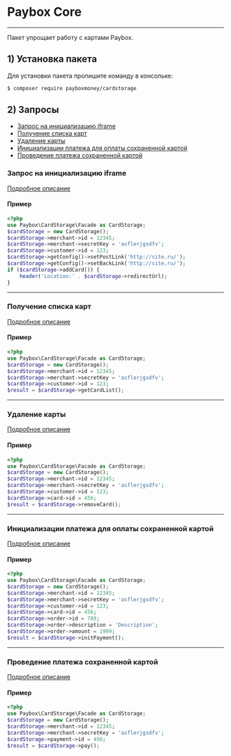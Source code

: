 # Paybox Core
___
Пакет упрощает работу с картами Paybox.

## 1) Установка пакета

Для установки пакета пропишите команду в консольке:

```sh
$ composer require payboxmoney/cardstorage
```

## 2) Запросы
  - [Запрос на инициализацию iframe](#Запрос-на-инициализацию-iframe)
  - [Получение списка карт](#Получение-списка-карт)
  - [Удаление карты](#Удаление-карты)
  - [Инициализации платежа для оплаты сохраненной картой](#Инициализации-платежа-для-оплаты-сохраненной-картой)
  - [Проведение платежа сохраненной картой](#Проведение-платежа-сохраненной-картой)

### Запрос на инициализацию iframe

[Подробное описание](https://paybox.money/docs/ru/pay-in/3.3#tag/Rabota-s-kartami/paths/~1v1~1merchant~1{merchant_id}~1cardstorage~1add/post)

#### Пример
~~~php
<?php
use Paybox\CardStorage\Facade as CardStorage;
$cardStorage = new CardStorage();
$cardStorage->merchant->id = 12345;
$cardStorage->merchant->secretKey = 'asflerjgsdfv';
$cardStorage->customer->id = 123;
$cardStorage->getConfig()->setPostLink('http://site.ru/');
$cardStorage->getConfig()->setBackLink('http://site.ru/');
if ($cardStorage->addCard()) {
    header('Location:' . $cardStorage->redirectUrl);
}
~~~

---

### Получение списка карт

[Подробное описание](https://paybox.money/docs/ru/pay-in/3.3#tag/Rabota-s-kartami/paths/~1v1~1merchant~1{merchant_id}~1cardstorage~1list/post)

#### Пример
~~~php
<?php
use Paybox\CardStorage\Facade as CardStorage;
$cardStorage = new CardStorage();
$cardStorage->merchant->id = 12345;
$cardStorage->merchant->secretKey = 'asflerjgsdfv';
$cardStorage->customer->id = 123;
$result = $cardStorage->getCardList();
~~~

---

### Удаление карты

[Подробное описание](https://paybox.money/docs/ru/pay-in/3.3#tag/Rabota-s-kartami/paths/~1v1~1merchant~1{merchant_id}~1cardstorage~1remove/post)

#### Пример
~~~php
<?php
use Paybox\CardStorage\Facade as CardStorage;
$cardStorage = new CardStorage();
$cardStorage->merchant->id = 12345;
$cardStorage->merchant->secretKey = 'asflerjgsdfv';
$cardStorage->customer->id = 123;
$cardStorage->card->id = 456;
$result = $cardStorage->removeCard();
~~~

---

### Инициализации платежа для оплаты сохраненной картой

[Подробное описание](https://paybox.money/docs/ru/pay-in/3.3#tag/Rabota-s-kartami/paths/~1v1~1merchant~1{merchant_id}~1card~1init/post)

#### Пример
~~~php
<?php
use Paybox\CardStorage\Facade as CardStorage;
$cardStorage = new CardStorage();
$cardStorage->merchant->id = 12345;
$cardStorage->merchant->secretKey = 'asflerjgsdfv';
$cardStorage->customer->id = 123;
$cardStorage->card->id = 456;
$cardStorage->order->id = 789;
$cardStorage->order->description = 'Description';
$cardStorage->order->amount = 1999;
$result = $cardStorage->initPayment();
~~~

---

### Проведение платежа сохраненной картой

[Подробное описание](https://paybox.money/docs/ru/pay-in/3.3#tag/Rabota-s-kartami/paths/~1v1~1merchant~1{merchant_id}~1card~1pay/post)

#### Пример
~~~php
<?php
use Paybox\CardStorage\Facade as CardStorage;
$cardStorage = new CardStorage();
$cardStorage->merchant->id = 12345;
$cardStorage->merchant->secretKey = 'asflerjgsdfv';
$cardStorage->payment->id = 456;
$result = $cardStorage->pay();
~~~
